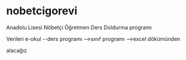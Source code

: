 # nobetcigorevi
Anadolu Lisesi Nöbetçi Öğretmen Ders Doldurma programı

Verileri e-okul
    --ders programı
        -->sınıf programı
        -->excel dökümünden

alacağız
